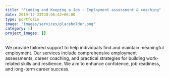 ```yaml
---
title: "Finding and Keeping a Job - Employment assessment & coaching"
date: 2019-12-23T20:56:42+06:00
type: portfolio
image: "images/services/placeholder.png"
category: []
project_images: []
---
```


We provide tailored support to help individuals find and maintain meaningful employment. Our services include comprehensive employment assessments, career coaching, and practical strategies for building work-related skills and resilience. We aim to enhance confidence, job readiness, and long-term career success.

